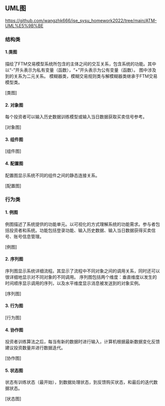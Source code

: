## UML图

https://github.com/wangzhk666/ise_sysu_homework2022/tree/main/ATM-UML%E5%9B%BE

### 结构类

#### 1.类图

描绘了FTM交易模型系统所包含的主体之间的交互关系，包含系统的功能。其中以“-”开头表示为私有变量（函数），“+”开头表示为公有变量（函数）。
图中涉及到的关系为二元关系。
模糊器类，模糊交易规则类与解模糊器类继承于FTM交易模型类。


[类图]

#### 2. 对象图

每个投资者可以输入历史数据训练模型或输入当日数据获取买卖信号参考。

[对象图]

#### 3. 组件图

[组件图]



#### 4. 配置图

配置图显示系统不同的组件之间的静态连接关系。

[配置图]

### 行为类

#### 1. 例图

例图描述了系统提供的功能单元。以可视化的方式理解系统的功能需求。参与者包括投资者和系统。功能包括登录功能、输入历史数据、输入当日数据获得买卖信号、账号信息管理。

[例图]

#### 2. 序列图

序列图显示系统详细流程。其显示了流程中不同对象之间的调用关系，同时还可以很详细地显示对不同对象的不同调用。 序列图包括两个维度：垂直维度以发生的时间顺序显示调用的序列，以及水平维度显示消息被发送到的对象实例。

[序列图]

#### 3. 行为图 

[行为图]

#### 4. 协作图

投资者训练算法之后，每当有新的数据时进行输入，计算机根据最新数据变化反馈建议投资数量并进行数据迭代。

[协作图]

#### 5. 状态图

状态有训练状态（最开始），到数据处理状态，到反馈购买状态，和最后的迭代数据状态。

[状态图]
```
